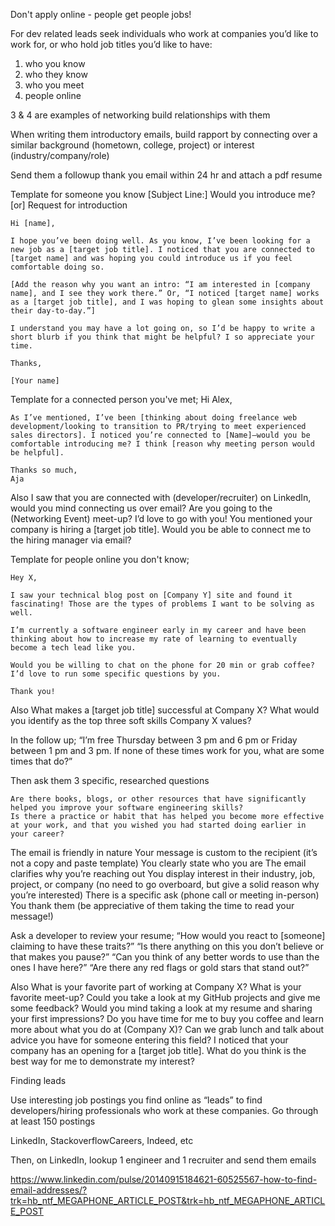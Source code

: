 Don't apply online - people get people jobs!

For dev related leads seek individuals who work at companies you’d like to work for, or who hold job titles you’d like to have:
1) who you know
2) who they know
3) who you meet
4) people online

3 & 4 are examples of networking
build relationships with them

When writing them introductory emails, build rapport by connecting over a similar background (hometown, college, project) or interest (industry/company/role)

Send them a followup thank you email within 24 hr and attach a pdf resume

Template for someone you know
    [Subject Line:] Would you introduce me? [or] Request for introduction

    Hi [name],

    I hope you’ve been doing well. As you know, I’ve been looking for a new job as a [target job title]. I noticed that you are connected to [target name] and was hoping you could introduce us if you feel comfortable doing so.

    [Add the reason why you want an intro: “I am interested in [company name], and I see they work there.” Or, “I noticed [target name] works as a [target job title], and I was hoping to glean some insights about their day-to-day.”]

    I understand you may have a lot going on, so I’d be happy to write a short blurb if you think that might be helpful? I so appreciate your time.

    Thanks,

    [Your name]


Template for a connected person you've met;
    Hi Alex,

    As I’ve mentioned, I’ve been [thinking about doing freelance web development/looking to transition to PR/trying to meet experienced sales directors]. I noticed you’re connected to [Name]—would you be comfortable introducing me? I think [reason why meeting person would be helpful].

    Thanks so much,
    Aja

Also
    I saw that you are connected with (developer/recruiter) on LinkedIn, would you mind connecting us over email?
    Are you going to the (Networking Event) meet-up? I’d love to go with you!
    You mentioned your company is hiring a [target job title]. Would you be able to connect me to the hiring manager via email?

Template for people online you don't know;

    Hey X,

    I saw your technical blog post on [Company Y] site and found it fascinating! Those are the types of problems I want to be solving as well.

    I’m currently a software engineer early in my career and have been thinking about how to increase my rate of learning to eventually become a tech lead like you.

    Would you be willing to chat on the phone for 20 min or grab coffee? I’d love to run some specific questions by you.

    Thank you!

Also
    What makes a [target job title] successful at Company X?
    What would you identify as the top three soft skills Company X values?

In the follow up;
    “I’m free Thursday between 3 pm and 6 pm or Friday between 1 pm and 3 pm. If none of these times work for you, what are some times that do?”

Then ask them 3 specific, researched questions

    Are there books, blogs, or other resources that have significantly helped you improve your software engineering skills?
    Is there a practice or habit that has helped you become more effective at your work, and that you wished you had started doing earlier in your career?


The email is friendly in nature
Your message is custom to the recipient (it’s not a copy and paste template)
You clearly state who you are
The email clarifies why you’re reaching out
You display interest in their industry, job, project, or company (no need to go overboard, but give a solid reason why you’re interested)
There is a specific ask (phone call or meeting in-person)
You thank them (be appreciative of them taking the time to read your message!)


Ask a developer to review your resume;
    “How would you react to [someone] claiming to have these traits?”
    “Is there anything on this you don’t believe or that makes you pause?”
    “Can you think of any better words to use than the ones I have here?”
    “Are there any red flags or gold stars that stand out?”

Also
    What is your favorite part of working at Company X?
    What is your favorite meet-up?
    Could you take a look at my GitHub projects and give me some feedback?
    Would you mind taking a look at my resume and sharing your first impressions? Do you have time for me to buy you coffee and learn more about what you do at (Company X)?
    Can we grab lunch and talk about advice you have for someone entering this field?
    I noticed that your company has an opening for a [target job title]. What do you think is the best way for me to demonstrate my interest?


Finding leads

Use interesting job postings you find online as “leads” to find developers/hiring professionals who work at these companies. Go through at least 150 postings

LinkedIn, StackoverflowCareers, Indeed, etc 

Then, on LinkedIn, lookup 1 engineer and 1 recruiter and send them emails

https://www.linkedin.com/pulse/20140915184621-60525567-how-to-find-email-addresses/?trk=hb_ntf_MEGAPHONE_ARTICLE_POST&trk=hb_ntf_MEGAPHONE_ARTICLE_POST